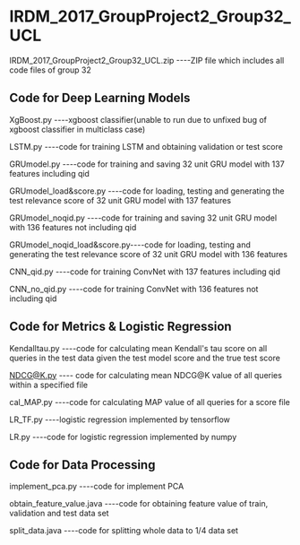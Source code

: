 # IRDM_2017_GroupProject2_Group32_UCL
IRDM_2017_GroupProject2_Group32_UCL.zip ----ZIP file which includes all code files of group 32

Code for Deep Learning Models 
---------------------------------------
XgBoost.py 		----xgboost classifier(unable to run due to unfixed bug of xgboost classifier in multiclass case)


LSTM.py ----code for training LSTM and obtaining validation or test score 

GRUmodel.py		----code for training and saving 32 unit GRU model with 137 features including qid

GRUmodel_load&score.py	----code for loading, testing and generating the test relevance score of 32 unit GRU model with 137 features

GRUmodel_noqid.py	----code for training and saving 32 unit GRU model with 136 features not including qid

GRUmodel_noqid_load&score.py----code for loading, testing and generating the test relevance score of 32 unit GRU model with 136 features

CNN_qid.py			----code for training ConvNet with 137 features including qid

CNN_no_qid.py			----code for training ConvNet with 136 features not including qid

Code for Metrics & Logistic Regression
------------------------------------------

Kendalltau.py		----code for calculating mean Kendall's tau score on all queries in the test data given the test model score and the true test score

NDCG@K.py		---- code for calculating mean NDCG@K value of all queries within a specified file

cal_MAP.py  ----code for calculating MAP value of all queries for a score file

LR_TF.py		----logistic regression implemented by tensorflow

LR.py  ----code for logistic regression implemented by numpy

Code for Data Processing
------------------------------------------
implement_pca.py  ----code for implement PCA

obtain_feature_value.java ----code for obtaining feature value of train, validation and test data set

split_data.java ----code for splitting whole data to 1/4 data set
